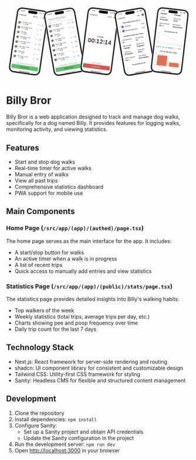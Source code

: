 ![Billy Bror Banner](/public/billy-bror-banner.png)

# Billy Bror

Billy Bror is a web application designed to track and manage dog walks, specifically for a dog named Billy. It provides features for logging walks, monitoring activity, and viewing statistics.

## Features

- Start and stop dog walks
- Real-time timer for active walks
- Manual entry of walks
- View all past trips
- Comprehensive statistics dashboard
- PWA support for mobile use

## Main Components

### Home Page (`/src/app/(app)/(authed)/page.tsx`)

The home page serves as the main interface for the app. It includes:

- A start/stop button for walks
- An active timer when a walk is in progress
- A list of recent trips
- Quick access to manually add entries and view statistics

### Statistics Page (`/src/app/(app)/(public)/stats/page.tsx`)

The statistics page provides detailed insights into Billy's walking habits:

- Top walkers of the week
- Weekly statistics (total trips, average trips per day, etc.)
- Charts showing pee and poop frequency over time
- Daily trip count for the last 7 days

## Technology Stack

- Next.js: React framework for server-side rendering and routing
- shadcn: UI component library for consistent and customizable design
- Tailwind CSS: Utility-first CSS framework for styling
- Sanity: Headless CMS for flexible and structured content management

## Development

1. Clone the repository
2. Install dependencies: `npm install`
3. Configure Sanity:
   - Set up a Sanity project and obtain API credentials
   - Update the Sanity configuration in the project
4. Run the development server: `npm run dev`
5. Open [http://localhost:3000](http://localhost:3000) in your browser
